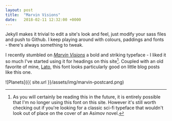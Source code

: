 ```yaml
---
layout: post
title:  "Marvin Visions"
date:   2018-02-11 12:32:00 +0000
---
```

Jekyll makes it trivial to edit a site's look and feel, just modify your sass files and push to Github. I keep playing around with colours, paddings and fonts - there's always something to tweak.

I recently stumbled on [_Marvin Visions_](https://www.readvisions.com/marvin) a bold and striking typeface - I liked it so much I've started using it for headings on this site[^1]. Coupled with an old favorite of mine, [Lato](https://fonts.google.com/specimen/Lato), this font looks particularly good on little blog posts like this one.

![Planets]({{ site.url }}/assets/img/marvin-postcard.png)

[^1]: As you will certainly be reading this in the future, it is entirely possible that I'm no longer using this font on this site. However it's still worth checking out if you're looking for a classic sci-fi typeface that wouldn't look out of place on the cover of an Asimov novel.